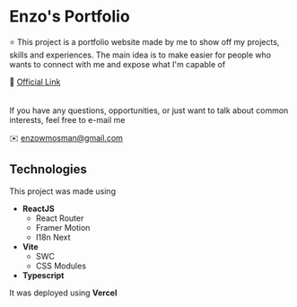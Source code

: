 # Enzo's Portfolio

:star: This project is a portfolio website made by me to show off my projects, skills and experiences. The main idea is
to make easier for people who wants to connect with me and expose what I'm capable of

:link: [Official Link](https://www.enzomosman.com)
<br/>
<br/>
<br/>
If you have any questions, opportunities, or just want to talk about common interests, feel free to e-mail me

:envelope: enzowmosman@gmail.com

## Technologies

This project was made using

* **ReactJS**
  * React Router
  * Framer Motion
  * I18n Next
* **Vite**
  * SWC
  * CSS Modules
* **Typescript**

It was deployed using **Vercel**